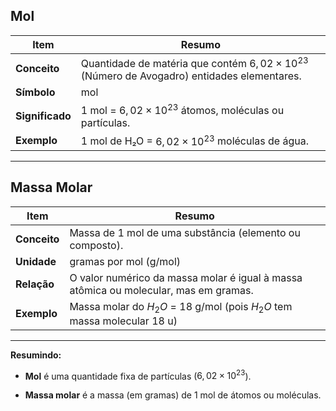 ## Mol

|**Item**|**Resumo**|
|---|---|
|**Conceito**|Quantidade de matéria que contém $6,02 \times 10^{23}$ (Número de Avogadro) entidades elementares.|
|**Símbolo**|mol|
|**Significado**|1 mol = $6,02 \times 10^{23}$ átomos, moléculas ou partículas.|
|**Exemplo**|1 mol de H₂O = $6,02 \times 10^{23}$ moléculas de água.|

---

## Massa Molar

|**Item**|**Resumo**|
|---|---|
|**Conceito**|Massa de 1 mol de uma substância (elemento ou composto).|
|**Unidade**|gramas por mol (g/mol)|
|**Relação**|O valor numérico da massa molar é igual à massa atômica ou molecular, mas em gramas.|
|**Exemplo**|Massa molar do $H_2O$ = 18 g/mol (pois $H_2O$ tem massa molecular 18 u)|

---

**Resumindo:**

- **Mol** é uma quantidade fixa de partículas ($6,02 \times 10^{23}$).
    
- **Massa molar** é a massa (em gramas) de 1 mol de átomos ou moléculas.